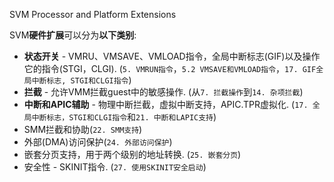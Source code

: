 SVM Processor and Platform Extensions

SVM**硬件扩展**可以分为**以下类别**: 
* **状态开关** - VMRU、VMSAVE、VMLOAD指令，全局中断标志(GIF)以及操作它的指令(STGI，CLGI). (`5. VMRUN指令`，`5.2 VMSAVE和VMLOAD指令`，`17. GIF全局中断标志, STGI和CLGI指令`)
* **拦截** - 允许VMM拦截guest中的敏感操作. (从`7. 拦截操作`到`14. 杂项拦截`)
* **中断和APIC辅助** - 物理中断拦截，虚拟中断支持，APIC.TPR虚拟化. (`17. 全局中断标志，STGI和CLGI指令`和`21. 中断和LAPIC支持`)
* SMM拦截和协助(`22. SMM支持`)
* 外部(DMA)访问保护(`24. 外部访问保护`)
* 嵌套分页支持，用于两个级别的地址转换. (`25. 嵌套分页`)
* 安全性 - SKINIT指令. (`27. 使用SKINIT安全启动`)
